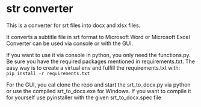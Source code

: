 # str converter
This is a converter for srt files into docx and xlsx files.

It converts a subtitle file in srt format to Microsoft Word or Microsoft Excel
Converter can be used via console or with the GUI.

If you want to use it via console in python, you only need the functions.py. 
Be sure you have the required packages mentioned in requirements.txt.
The easy way is to create a virtual env and fulfill the requirements.txt with:  
`pip install -r requirements.txt`

For the GUI, you cal clone the repo and start the srt_to_docx.py via python or use the compiled srt_to_docx.exe for Windows.
If you want to compile it for yourself use pyinstaller with the given srt_to_docx.spec file
